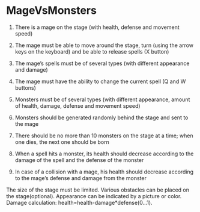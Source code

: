 # MageVsMonsters

1) There is a mage on the stage (with health, defense and movement speed)
2) The mage must be able to move around the stage, turn (using the arrow keys on the keyboard) and be able to release spells (X button)
3) The mage’s spells must be of several types (with different appearance and damage)
4) The mage must have the ability to change the current spell (Q and W buttons)

1) Monsters must be of several types (with different appearance, amount of health, damage, defense and movement speed)
2) Monsters should be generated randomly behind the stage and sent to the mage
3) There should be no more than 10 monsters on the stage at a time; when one dies, the next one should be born
4) When a spell hits a monster, its health should decrease according to the damage of the spell and the defense of the monster
5) In case of a collision with a mage, his health should decrease according to the mage’s defense and damage from the monster

The size of the stage must be limited.
Various obstacles can be placed on the stage(optional).
Appearance can be indicated by a picture or color.
Damage calculation: health=health-damage*defense(0...1).
